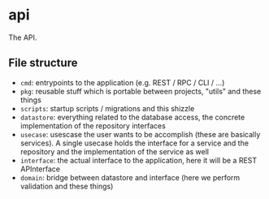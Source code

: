 # api

The API.

## File structure

- `cmd`: entrypoints to the application (e.g. REST / RPC / CLI / ...)
- `pkg`: reusable stuff which is portable between projects, "utils" and these things
- `scripts`: startup scripts / migrations and this shizzle
- `datastore`: everything related to the database access, the concrete implementation of the repository interfaces
- `usecase`: usescase the user wants to be accomplish (these are basically services). A single usecase holds the interface for a service and the repository and the implementation of the service as well
- `interface`: the actual interface to the application, here it will be a REST APInterface
- `domain`: bridge between datastore and interface (here we perform validation and these things)

